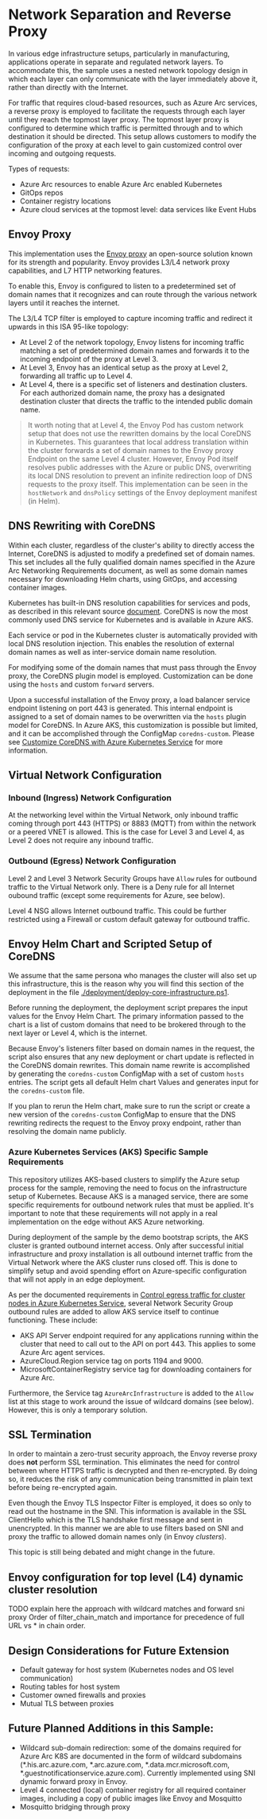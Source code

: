 # Network Separation and Reverse Proxy

In various edge infrastructure setups, particularly in manufacturing, applications operate in separate and regulated network layers. To accommodate this, the sample uses a nested network topology design in which each layer can only communicate with the layer immediately above it, rather than directly with the Internet.

For traffic that requires cloud-based resources, such as Azure Arc services, a reverse proxy is employed to facilitate the requests through each layer until they reach the topmost layer proxy. The topmost layer proxy is configured to determine which traffic is permitted through and to which destination it should be directed. This setup allows customers to modify the configuration of the proxy at each level to gain customized control over incoming and outgoing requests.

Types of requests:
- Azure Arc resources to enable Azure Arc enabled Kubernetes
- GitOps repos
- Container registry locations
- Azure cloud services at the topmost level: data services like Event Hubs

## Envoy Proxy

This implementation uses the [Envoy proxy](https://www.envoyproxy.io/) an open-source solution known for its strength and popularity. Envoy provides L3/L4 network proxy capabilities, and L7 HTTP networking features.

To enable this, Envoy is configured to listen to a predetermined set of domain names that it recognizes and can route through the various network layers until it reaches the internet.

The L3/L4 TCP filter is employed to capture incoming traffic and redirect it upwards in this ISA 95-like topology:

- At Level 2 of the network topology, Envoy listens for incoming traffic matching a set of predetermined domain names and forwards it to the incoming endpoint of the proxy at Level 3.
- At Level 3, Envoy has an identical setup as the proxy at Level 2, forwarding all traffic up to Level 4.
- At Level 4, there is a specific set of listeners and destination clusters. For each authorized domain name, the proxy has a designated destination cluster that directs the traffic to the intended public domain name.

> It worth noting that at Level 4, the Envoy Pod has custom network setup that does not use the rewritten domains by the local CoreDNS in Kubernetes. This guarantees that local address translation within the cluster forwards a set of domain names to the Envoy proxy Endpoint on the same Level 4 cluster. However, Envoy Pod itself resolves public addresses with the Azure or public DNS, overwriting its local DNS resolution to prevent an infinite redirection loop of DNS requests to the proxy itself. This implementation can be seen in the `hostNetwork` and `dnsPolicy` settings of the Envoy deployment manifest (in Helm).

## DNS Rewriting with CoreDNS

Within each cluster, regardless of the cluster's ability to directly access the Internet, CoreDNS is adjusted to modify a predefined set of domain names. This set includes all the fully qualified domain names specified in the Azure Arc Networking Requirements document, as well as some domain names necessary for downloading Helm charts, using GitOps, and accessing container images.

Kubernetes has built-in DNS resolution capabilities for services and pods, as described in this relevant source [document](https://kubernetes.io/docs/concepts/services-networking/dns-pod-service/). CoreDNS is now the most commonly used DNS service for Kubernetes and is available in Azure AKS.

Each service or pod in the Kubernetes cluster is automatically provided with local DNS resolution injection. This enables the resolution of external domain names as well as inter-service domain name resolution.

For modifying some of the domain names that must pass through the Envoy proxy, the CoreDNS plugin model is employed. Customization can be done using the `hosts` and custom `forward` servers.

Upon a successful installation of the Envoy proxy, a load balancer service endpoint listening on port 443 is generated. This internal endpoint is assigned to a set of domain names to be overwritten via the `hosts` plugin model for CoreDNS. In Azure AKS, this customization is possible but limited, and it can be accomplished through the ConfigMap `coredns-custom`. Please see [Customize CoreDNS with Azure Kubernetes Service](https://learn.microsoft.com/en-us/azure/aks/coredns-custom) for more information.

## Virtual Network Configuration

### Inbound (Ingress) Network Configuration

At the networking level within the Virtual Network, only inbound traffic coming through port 443 (HTTPS) or 8883 (MQTT) from within the network or a peered VNET is allowed. This is the case for Level 3 and Level 4, as Level 2 does not require any inbound traffic.

### Outbound (Egress) Network Configuration

Level 2 and Level 3 Network Security Groups have `Allow` rules for outbound traffic to the Virtual Network only. There is a Deny rule for all Internet oubound traffic (except some requirements for Azure, see below).

Level 4 NSG allows Internet outbound traffic. This could be further restricted using a Firewall or custom default gateway for outbound traffic. 

## Envoy Helm Chart and Scripted Setup of CoreDNS

We assume that the same persona who manages the cluster will also set up this infrastructure, this is the reason why you will find this section of the deployment in the file [./deployment/deploy-core-infrastructure.ps1](./deployment/deploy-core-infrastructure.ps1).

Before running the deployment, the deployment script prepares the input values for the Envoy Helm Chart. The primary information passed to the chart is a list of custom domains that need to be brokered through to the next layer or Level 4, which is the internet.

Because Envoy's listeners filter based on domain names in the request, the script also ensures that any new deployment or chart update is reflected in the CoreDNS domain rewrites. This domain name rewrite is accomplished by generating the `coredns-custom` ConfigMap with a set of custom `hosts` entries. The script gets all default Helm chart Values and generates input for the `coredns-custom` file.

If you plan to rerun the Helm chart, make sure to run the script or create a new version of the `coredns-custom` ConfigMap to ensure that the DNS rewriting redirects the request to the Envoy proxy endpoint, rather than resolving the domain name publicly.

### Azure Kubernetes Services (AKS) Specific Sample Requirements

This repository utilizes AKS-based clusters to simplify the Azure setup process for the sample, removing the need to focus on the infrastructure setup of Kubernetes. Because AKS is a managed service, there are some specific requirements for outbound network rules that must be applied. It's important to note that these requirements will not apply in a real implementation on the edge without AKS Azure networking.

During deployment of the sample by the demo bootstrap scripts, the AKS cluster is granted outbound internet access. Only after successful initial infrastructure and proxy installation is all outbound internet traffic from the Virtual Network where the AKS cluster runs closed off. This is done to simplify setup and avoid spending effort on Azure-specific configuration that will not apply in an edge deployment.

As per the documented requirements in [Control egress traffic for cluster nodes in Azure Kubernetes Service](https://learn.microsoft.com/en-us/azure/aks/limit-egress-traffic), several Network Security Group outbound rules are added to allow AKS service itself to continue functioning. These include:

- AKS API Server endpoint required for any applications running within the cluster that need to call out to the API on port 443. This applies to some Azure Arc agent services.
- AzureCloud.Region service tag on ports 1194 and 9000.
- MicrosoftContainerRegistry service tag for downloading containers for Azure Arc.

Furthermore, the Service tag `AzureArcInfrastructure` is added to the `Allow` list at this stage to work around the issue of wildcard domains (see below). However, this is only a temporary solution.

## SSL Termination

In order to maintain a zero-trust security approach, the Envoy reverse proxy does **not** perform SSL termination. This eliminates the need for control between where HTTPS traffic is decrypted and then re-encrypted. By doing so, it reduces the risk of any communication being transmitted in plain text before being re-encrypted again. 

Even though the Envoy TLS Inspector Filter is employed, it does so only to read out the hostname in the SNI. This information is available in the SSL ClientHello which is the TLS handshake first message and sent in unencrypted. In this manner we are able to use filters based on SNI and proxy the traffic to allowed domain names only (in Envoy *clusters*). 

This topic is still being debated and might change in the future.

## Envoy configuration for top level (L4) dynamic cluster resolution

TODO explain here the approach with wildcard matches and forward sni proxy
Order of filter_chain_match and importance for precedence of full URL vs * in chain order.

## Design Considerations for Future Extension

- Default gateway for host system (Kubernetes nodes and OS level communication)
- Routing tables for host system
- Customer owned firewalls and proxies
- Mutual TLS between proxies

## Future Planned Additions in this Sample:

- Wildcard sub-domain redirection: some of the domains required for Azure Arc K8S are documented in the form of wildcard subdomains (*.his.arc.azure.com, *.arc.azure.com, *.data.mcr.microsoft.com, *.guestnotificationservice.azure.com). Currently implemented using SNI dynamic forward proxy in Envoy.
- Level 4 connected (local) container registry for all required container images, including a copy of public images like Envoy and Mosquitto
- Mosquitto bridging through proxy
